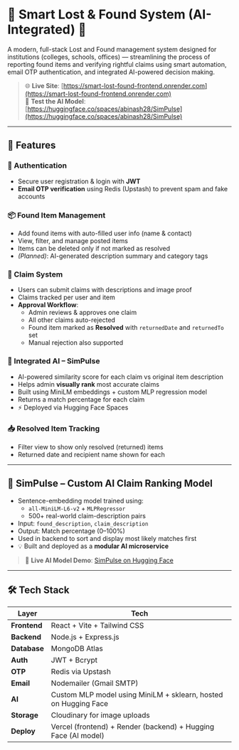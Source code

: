 # 🧠 Smart Lost & Found System (AI-Integrated) 🎒

A modern, full-stack Lost and Found management system designed for institutions (colleges, schools, offices) — streamlining the process of reporting found items and verifying rightful claims using smart automation, email OTP authentication, and integrated AI-powered decision making.

> 🌐 **Live Site**: [https://smart-lost-found-frontend.onrender.com](https://smart-lost-found-frontend.onrender.com)  
> 🤖 **Test the AI Model**: [https://huggingface.co/spaces/abinash28/SimPulse](https://huggingface.co/spaces/abinash28/SimPulse)

---

## 🚀 Features

### 🔐 Authentication
- Secure user registration & login with **JWT**
- **Email OTP verification** using Redis (Upstash) to prevent spam and fake accounts

### 📦 Found Item Management
- Add found items with auto-filled user info (name & contact)
- View, filter, and manage posted items
- Items can be deleted only if not marked as resolved
- *(Planned)*: AI-generated description summary and category tags

### 📨 Claim System
- Users can submit claims with descriptions and image proof
- Claims tracked per user and item
- **Approval Workflow**:
  - Admin reviews & approves one claim
  - All other claims auto-rejected
  - Found item marked as **Resolved** with `returnedDate` and `returnedTo` set
  - Manual rejection also supported

### 🤖 Integrated AI – SimPulse
- AI-powered similarity score for each claim vs original item description
- Helps admin **visually rank** most accurate claims
- Built using MiniLM embeddings + custom MLP regression model
- Returns a match percentage for each claim
- ⚡ Deployed via Hugging Face Spaces

### 📥 Resolved Item Tracking
- Filter view to show only resolved (returned) items
- Returned date and recipient name shown for each

---

## 🧠 SimPulse – Custom AI Claim Ranking Model

- Sentence-embedding model trained using:
  - `all-MiniLM-L6-v2` + `MLPRegressor`
  - 500+ real-world claim-description pairs
- Input: `found_description`, `claim_description`
- Output: Match percentage (0–100%)
- Used in backend to sort and display most likely matches first
- 💡 Built and deployed as a **modular AI microservice**

> 🔗 **Live AI Model Demo**: [SimPulse on Hugging Face](https://huggingface.co/spaces/abinash28/SimPulse)

---

## 🛠 Tech Stack

| Layer       | Tech                                                                 |
|-------------|----------------------------------------------------------------------|
| **Frontend**| React + Vite + Tailwind CSS                                          |
| **Backend** | Node.js + Express.js                                                 |
| **Database**| MongoDB Atlas                                                        |
| **Auth**    | JWT + Bcrypt                                                         |
| **OTP**     | Redis via Upstash                                                    |
| **Email**   | Nodemailer (Gmail SMTP)                                              |
| **AI**      | Custom MLP model using MiniLM + sklearn, hosted on Hugging Face      |
| **Storage** | Cloudinary for image uploads                                         |
| **Deploy**  | Vercel (frontend) + Render (backend) + Hugging Face (AI model)       |
